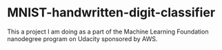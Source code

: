 # MNIST-handwritten-digit-classifier
This a project I am doing as a part of the Machine Learning Foundation nanodegree program on Udacity sponsored by AWS.
